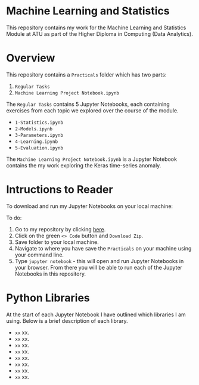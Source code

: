 # Machine Learning and Statistics

This repository contains my work for the Machine Learning and Statistics Module at ATU as part of the Higher Diploma in Computing (Data Analytics). 

# Overview

This repository contains a `Practicals` folder which has two parts:

1. `Regular Tasks`
2. `Machine Learning Project Notebook.ipynb`

The `Regular Tasks` contains 5 Jupyter Notebooks, each containing exercises from each topic we explored over the course of the module. 

- `1-Statistics.ipynb`
- `2-Models.ipynb`
- `3-Parameters.ipynb`
- `4-Learning.ipynb`
- `5-Evaluation.ipynb`

The `Machine Learning Project Notebook.ipynb` is a Jupyter Notebook contains the my work exploring the Keras time-series anomaly. 

# Intructions to Reader

To download and run my Jupyter Notebooks on your local machine: 

To do:
1. Go to my repository by clicking [here](https://github.com/ShaneOG2/machstat-assessment).
2. Click on the green `<> Code` button and `Download Zip`.
3. Save folder to your local machine. 
4. Navigate to where you have save the `Practicals` on your machine using your command line. 
5. Type `jupyter notebook` - this will open and run Jupyter Notebooks in your browser. From there you will be able to run each of the Jupyter Notebooks in this repository. 

# Python Libraries

At the start of each Jupyter Notebook I have outlined which libraries I am using. Below is a brief description of each library. 

- `xx` xx. 
- `xx` xx. 
- `xx` xx. 
- `xx` xx. 
- `xx` xx. 
- `xx` xx. 
- `xx` xx. 
- `xx` xx. 